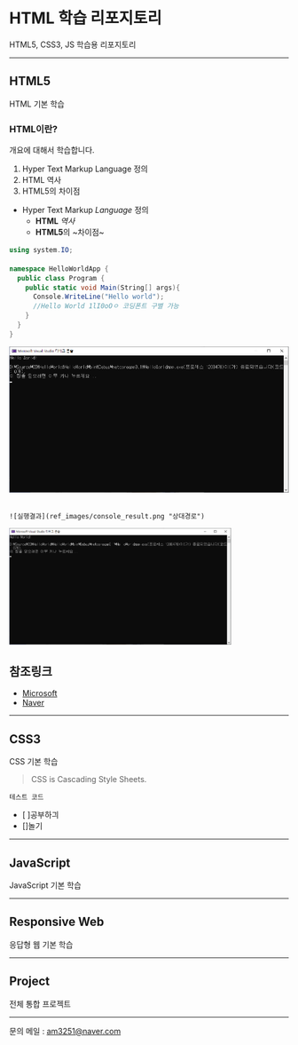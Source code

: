 # HTML 학습 리포지토리
HTML5, CSS3, JS 학습용 리포지토리

---------------------------------------

## HTML5
HTML 기본 학습

### HTML이란?
개요에 대해서 학습합니다.
1. Hyper Text Markup Language 정의
2. HTML 역사
3. HTML5의 차이점

* Hyper Text Markup *Language* 정의
  - __HTML__ _역사_
  + **HTML5**의 ~차이점~

```cs
using system.IO;

namespace HelloWorldApp {
  public class Program {
    public static void Main(String[] args){
      Console.WriteLine("Hello world");
      //Hello World 1lI0oOㅇ 코딩폰트 구별 가능
    }
  }
}
```

![실행결과](https://github.com/choiyeonseong/StudyHtml/blob/main/ref_images/console_result.png "절대경로")
```

![실행결과](ref_images/console_result.png "상대경로")
```

<img src="ref_images/console_result.png" width="400" title="절대경로" alt="실행결과" />

참조링크
--------
- [Microsoft](https://www.microsoft.com "마이크로소프트")
- [Naver](https://www.naver.com "네이버")
---------------------------------------

## CSS3
CSS 기본 학습

> CSS is Cascading Style Sheets.

`테스트 코드`

- [ ]공부하긔
- []놀기

---------------------------------------

## JavaScript 
JavaScript 기본 학습

---------------------------------------

## Responsive Web
응답형 웹 기본 학습

---------------------------------------

## Project
전체 통합 프로젝트

-------
문의 메일 : <am3251@naver.com>
